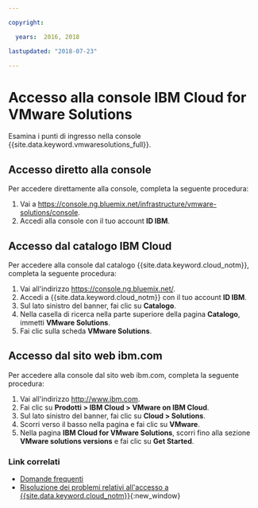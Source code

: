 ```yaml
---

copyright:

  years:  2016, 2018

lastupdated: "2018-07-23"

---
```


# Accesso alla console IBM Cloud for VMware Solutions

Esamina i punti di ingresso nella console {{site.data.keyword.vmwaresolutions_full}}.

## Accesso diretto alla console

Per accedere direttamente alla console, completa la seguente procedura:
1. Vai a
   https://console.ng.bluemix.net/infrastructure/vmware-solutions/console.
2. Accedi alla console con il tuo account **ID IBM**.

## Accesso dal catalogo IBM Cloud

Per accedere alla console dal catalogo {{site.data.keyword.cloud_notm}}, completa la seguente procedura:
1. Vai all'indirizzo https://console.ng.bluemix.net/.
2. Accedi a {{site.data.keyword.cloud_notm}} con il tuo account **ID IBM**.
3. Sul lato sinistro del banner, fai clic su **Catalogo**.
4. Nella casella di ricerca nella parte superiore della pagina **Catalogo**, immetti **VMware Solutions**.
5. Fai clic sulla scheda **VMware Solutions**.

## Accesso dal sito web ibm.com

Per accedere alla console dal sito web ibm.com, completa la seguente procedura:
1. Vai all'indirizzo http://www.ibm.com.
2. Fai clic su **Prodotti > IBM Cloud > VMware on IBM Cloud**.
3. Sul lato sinistro del banner, fai clic su **Cloud > Solutions**.
4. Scorri verso il basso nella pagina e fai clic su **VMware**.
5. Nella pagina **IBM Cloud for VMware Solutions**, scorri fino alla sezione **VMware solutions versions** e fai clic su **Get Started**.

### Link correlati

* [Domande frequenti](faq.html)
* [Risoluzione dei problemi relativi all'accesso a {{site.data.keyword.cloud_notm}}](https://console.bluemix.net/docs/troubleshoot/ts_accessing.html){:new_window}
